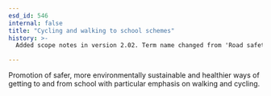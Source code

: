 ```yaml
---
esd_id: 546
internal: false
title: "Cycling and walking to school schemes"
history: >-
  Added scope notes in version 2.02. Term name changed from 'Road safety - cycling and walking to school' to 'Roads - safety - cycling and walking to school' in version 3.00. Name changed to 'Cycling and walking to school schemes' in version 4.00.

---
```


Promotion of safer, more environmentally sustainable and healthier ways of getting to and from school with particular emphasis on walking and cycling.

